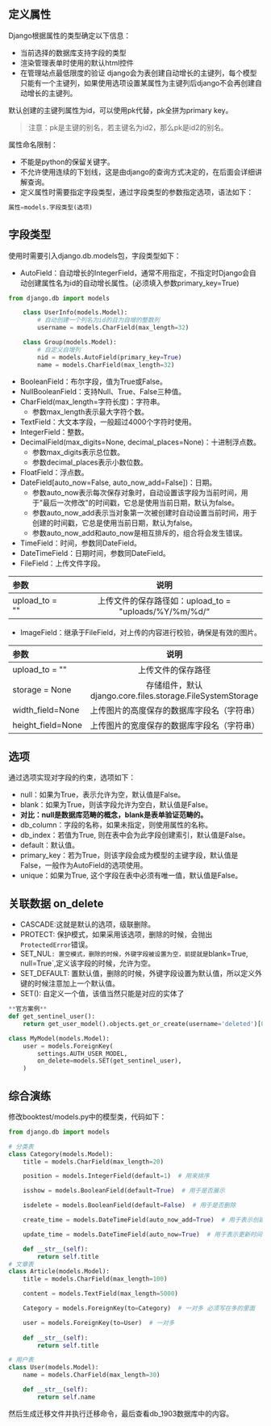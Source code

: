

## 定义属性

Django根据属性的类型确定以下信息：

- 当前选择的数据库支持字段的类型
- 渲染管理表单时使用的默认html控件
- 在管理站点最低限度的验证
django会为表创建自动增长的主键列，每个模型只能有一个主键列，如果使用选项设置某属性为主键列后django不会再创建自动增长的主键列。

默认创建的主键列属性为id，可以使用pk代替，pk全拼为primary key。

> 注意：pk是主键的别名，若主键名为id2，那么pk是id2的别名。

属性命名限制：

- 不能是python的保留关键字。
- 不允许使用连续的下划线，这是由django的查询方式决定的，在后面会详细讲解查询。
- 定义属性时需要指定字段类型，通过字段类型的参数指定选项，语法如下：
```python
属性=models.字段类型(选项)
```

## 字段类型

使用时需要引入django.db.models包，字段类型如下：

- AutoField：自动增长的IntegerField，通常不用指定，不指定时Django会自动创建属性名为id的自动增长属性。(必须填入参数primary_key=True)
```python
from django.db import models

    class UserInfo(models.Model):
        # 自动创建一个列名为id的且为自增的整数列
        username = models.CharField(max_length=32)

    class Group(models.Model):
        # 自定义自增列
        nid = models.AutoField(primary_key=True)
        name = models.CharField(max_length=32)
```

- BooleanField：布尔字段，值为True或False。
- NullBooleanField：支持Null、True、False三种值。
- CharField(max_length=字符长度)：字符串。
    - 参数max_length表示最大字符个数。
- TextField：大文本字段，一般超过4000个字符时使用。
- IntegerField：整数。
- DecimalField(max_digits=None, decimal_places=None)：十进制浮点数。
    - 参数max_digits表示总位数。
    - 参数decimal_places表示小数位数。
- FloatField：浮点数。
- DateField[auto_now=False, auto_now_add=False])：日期。
    - 参数auto_now表示每次保存对象时，自动设置该字段为当前时间，用于"最后一次修改"的时间戳，它总是使用当前日期，默认为false。
    - 参数auto_now_add表示当对象第一次被创建时自动设置当前时间，用于创建的时间戳，它总是使用当前日期，默认为false。
    - 参数auto_now_add和auto_now是相互排斥的，组合将会发生错误。
- TimeField：时间，参数同DateField。
- DateTimeField：日期时间，参数同DateField。
- FileField：上传文件字段。

| 参数 | 说明 |
|:------|:------:|
|upload_to = ""| 上传文件的保存路径如：upload_to = "uploads/%Y/%m/%d/“ |
- ImageField：继承于FileField，对上传的内容进行校验，确保是有效的图片。



| 参数              |                           说明                            |
| :---------------- | :-------------------------------------------------------: |
| upload_to = ""    |                    上传文件的保存路径                     |
| storage = None    | 存储组件，默认django.core.files.storage.FileSystemStorage |
| width_field=None  |        上传图片的高度保存的数据库字段名（字符串）         |
| height_field=None |        上传图片的宽度保存的数据库字段名（字符串）         |


## 选项

通过选项实现对字段的约束，选项如下：

- null：如果为True，表示允许为空，默认值是False。
- blank：如果为True，则该字段允许为空白，默认值是False。
- **对比：null是数据库范畴的概念，blank是表单验证范畴的。**
- db_column：字段的名称，如果未指定，则使用属性的名称。
- db_index：若值为True, 则在表中会为此字段创建索引，默认值是False。
- default：默认值。
- primary_key：若为True，则该字段会成为模型的主键字段，默认值是False，一般作为AutoField的选项使用。
- unique：如果为True, 这个字段在表中必须有唯一值，默认值是False。

## 关联数据 on_delete

-  CASCADE:这就是默认的选项，级联删除。
- PROTECT: 保护模式，如果采用该选项，删除的时候，会抛出`ProtectedError`错误。
- SET_NUL`: 置空模式，删除的时候，外键字段被设置为空，前提就是`blank=True, null=True`,定义该字段的时候，允许为空。
- SET_DEFAULT: 置默认值，删除的时候，外键字段设置为默认值，所以定义外键的时候注意加上一个默认值。
- SET(): 自定义一个值，该值当然只能是对应的实体了

```python
**官方案例**
def get_sentinel_user():
    return get_user_model().objects.get_or_create(username='deleted')[0]

class MyModel(models.Model):
    user = models.ForeignKey(
        settings.AUTH_USER_MODEL,
        on_delete=models.SET(get_sentinel_user),
    )
```



## 综合演练
修改booktest/models.py中的模型类，代码如下：
```python
from django.db import models

# 分类表
class Category(models.Model):
    title = models.CharField(max_length=20)

    position = models.IntegerField(default=1)  # 用来排序

    isshow = models.BooleanField(default=True)  # 用于是否展示

    isdelete = models.BooleanField(default=False)  # 用于是否删除

    create_time = models.DateTimeField(auto_now_add=True)  # 用于表示创建时间

    update_time = models.DateTimeField(auto_now=True)  # 用于表示更新时间

    def __str__(self):
        return self.title 
# 文章表
class Article(models.Model):
    title = models.CharField(max_length=100)

    content = models.TextField(max_length=5000)

    Category = models.ForeignKey(to=Category)  # 一对多 必须写在多的里面

    user = models.ForeignKey(to=User)  # 一对多
	
  	def __str__(self):
        return self.title

# 用户表
class User(models.Model):
    name = models.CharField(max_length=30)

    def __str__(self):
        return self.name
```
然后生成迁移文件并执行迁移命令，最后查看db_1903数据库中的内容。